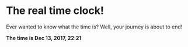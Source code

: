 # The real time clock!

Ever wanted to know what the time is? Well, your journey is about to end!

**The time is Dec 13, 2017, 22:21**
